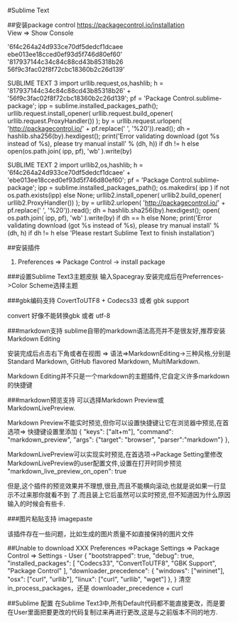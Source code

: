#Sublime Text

##安装package control
https://packagecontrol.io/installation  
View => Show Console

'6f4c264a24d933ce70df5dedcf1dcaee ebe013ee18cced0ef93d5f746d80ef60'
'817937144c34c84c88cd43b85318b26
56f9c3fac02f8f72cbc18360b2c26d139'

SUBLIME TEXT 3
import urllib.request,os,hashlib; h = '817937144c34c84c88cd43b85318b26' + '56f9c3fac02f8f72cbc18360b2c26d139'; pf = 'Package Control.sublime-package'; ipp = sublime.installed_packages_path(); urllib.request.install_opener( urllib.request.build_opener( urllib.request.ProxyHandler()) ); by = urllib.request.urlopen( 'http://packagecontrol.io/' + pf.replace(' ', '%20')).read(); dh = hashlib.sha256(by).hexdigest(); print('Error validating download (got %s instead of %s), please try manual install' % (dh, h)) if dh != h else open(os.path.join( ipp, pf), 'wb' ).write(by)


SUBLIME TEXT 2
import urllib2,os,hashlib; h = '6f4c264a24d933ce70df5dedcf1dcaee' + 'ebe013ee18cced0ef93d5f746d80ef60'; pf = 'Package Control.sublime-package'; ipp = sublime.installed_packages_path(); os.makedirs( ipp ) if not os.path.exists(ipp) else None; urllib2.install_opener( urllib2.build_opener( urllib2.ProxyHandler()) ); by = urllib2.urlopen( 'http://packagecontrol.io/' + pf.replace(' ', '%20')).read(); dh = hashlib.sha256(by).hexdigest(); open( os.path.join( ipp, pf), 'wb' ).write(by) if dh == h else None; print('Error validating download (got %s instead of %s), please try manual install' % (dh, h) if dh != h else 'Please restart Sublime Text to finish installation')


##安装插件
1. Preferences => Package Control -> install package

###设置Sublime Text3主题皮肤
输入Spacegray.安装完成后在Preferrences->Color Scheme选择主题

###gbk编码支持
CovertToUTF8 + Codecs33
或者
gbk support


convert 好像不能转换gbk 或者 utf-8

###markdown支持
sublime自带的markdown语法高亮并不是很友好,推荐安装Markdown Editing

安装完成后点击右下角或者在视图 => 语法=>MarkdownEditing->三种风格,分别是Standard Markdown, GitHub flavored Markdown, MultiMarkdown.

Markdown Editing并不只是一个markdown的主题插件,它自定义许多markdown的快捷键


###markdown预览支持
可以选择Markdown Preview或MarkdownLivePreview.

Markdown Preview不能实时预览,但你可以设置快捷键让它在浏览器中预览,在首选项=> 快捷键设置里添加
{ "keys": ["alt+m"], "command": "markdown_preview", "args": {"target": "browser", "parser":"markdown"} },


MarkdownLivePreview可以实现实时预览,在首选项->Package Setting里修改MarkdownLivePreview的user配置文件,设置在打开时同步预览
"markdown_live_preview_on_open": true

但是,这个插件的预览效果并不理想,很丑,而且不能横向滚动,也就是说如果一行显示不过来那你就看不到 了.而且装上它后虽然可以实时预览,但不知道因为什么原因输入的时候会有些卡.

###图片粘贴支持
imagepaste

该插件存在一些问题，比如生成的图片质量不如直接保持的图片文件

##Unable to download XXX
Preferences =>Package Settings => Package Control => Settings - User
{
	"bootstrapped": true,
	"debug": true,
	"installed_packages":
	[
		"Codecs33",
		"ConvertToUTF8",
		"GBK Support",
		"Package Control"
	],
	"downloader_precedence": {
		"windows": ["wininet"],
		"osx": ["curl", "urllib"],
		"linux": ["curl", "urllib", "wget"]
	},
}
清空 in_process_packages，还是 downloader_precedence + curl


##Sublime 配置
在Sublime Text3中,所有Default代码都不能直接更改，而是要在User里面把要更改的代码复制过来再进行更改,这是与之前版本不同的地方.




